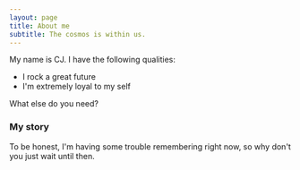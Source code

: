 ```yaml
---
layout: page
title: About me
subtitle: The cosmos is within us.
---
```


My name is CJ. I have the following qualities:

- I rock a great future
- I'm extremely loyal to my self

What else do you need?

### My story

To be honest, I'm having some trouble remembering right now, so why don't you just wait until then.
